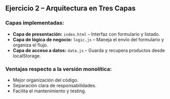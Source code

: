 ## Ejercicio 2 – Arquitectura en Tres Capas

### Capas implementadas:

- **Capa de presentación:** `index.html` – Interfaz con formulario y listado.
- **Capa de lógica de negocio:** `logic.js` – Maneja el envío del formulario y organiza el flujo.
- **Capa de acceso a datos:** `data.js` – Guarda y recupera productos desde localStorage.

### Ventajas respecto a la versión monolítica:

- Mejor organización del código.
- Separación clara de responsabilidades.
- Facilita el mantenimiento y testing.
